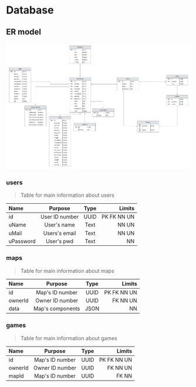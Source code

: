 # Database
## ER model
![ER-diagram](image.png)
### users
>Table for main information about users

| Name      | Purpose         | Type    | Limits    | 
| :-------- | :--------------:|:-------:| ---------:| 
| id        |User ID number   | UUID    |PK FK NN UN|
| uName     |User's name      | Text    |NN UN      |
| uMail     |Users's email    | Text    |NN UN      |
| uPassword |User's pwd       | Text    |NN         |

### maps
>Table for main information about maps

| Name      | Purpose         | Type    | Limits    | 
| :-------- | :--------------:|:-------:| ---------:| 
| id        |Map's ID number  | UUID    |PK FK NN UN|
| ownerId   |Owner ID number  | UUID    |FK NN UN   |
| data      |Map's components | JSON    |NN         |

### games
>Table for main information about games

| Name      | Purpose         | Type    | Limits    | 
| :-------- | :--------------:|:-------:| ---------:| 
| id        |Map's ID number  | UUID    |PK FK NN UN|
| ownerId   |Owner ID number  | UUID    |FK NN UN   |
| mapId     |Map's ID number  | UUID    |FK NN      |